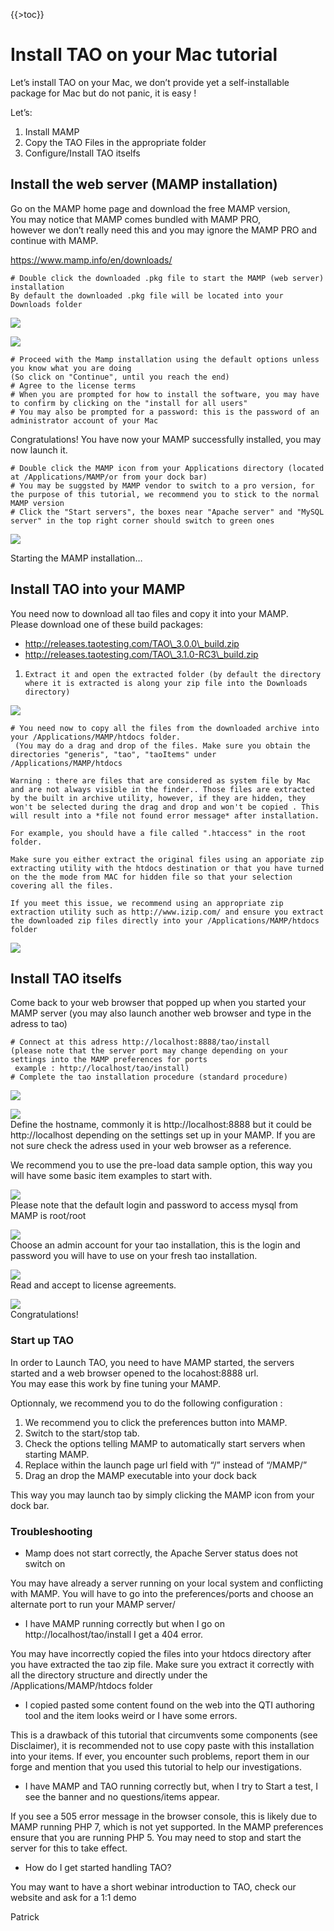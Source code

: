 <!--
parent:
    title: Wiki
author:
    - 'Cyril Hazotte'
created_at: '2013-05-03 09:09:13'
updated_at: '2016-11-04 16:28:03'
tags:
    - Wiki
-->

{{\>toc}}

Install TAO on your Mac tutorial
================================

Let’s install TAO on your Mac, we don’t provide yet a self-installable package for Mac but do not panic, it is easy !

Let’s:

1.  Install MAMP
2.  Copy the TAO Files in the appropriate folder
3.  Configure/Install TAO itselfs

Install the web server (MAMP installation)
------------------------------------------

Go on the MAMP home page and download the free MAMP version,\
You may notice that MAMP comes bundled with MAMP PRO,\
 however we don’t really need this and you may ignore the MAMP PRO and continue with MAMP.

https://www.mamp.info/en/downloads/

    # Double click the downloaded .pkg file to start the MAMP (web server) installation
    By default the downloaded .pkg file will be located into your Downloads folder

![](../resources/pkgfile.png)

![](../resources/mamp.png)

    # Proceed with the Mamp installation using the default options unless you know what you are doing 
    (So click on "Continue", until you reach the end)
    # Agree to the license terms
    # When you are prompted for how to install the software, you may have to confirm by clicking on the "install for all users"
    # You may also be prompted for a password: this is the password of an administrator account of your Mac

Congratulations! You have now your MAMP successfully installed, you may now launch it.

    # Double click the MAMP icon from your Applications directory (located at /Applications/MAMP/or from your dock bar)
    # You may be suggsted by MAMP vendor to switch to a pro version, for the purpose of this tutorial, we recommend you to stick to the normal MAMP version
    # Click the "Start servers", the boxes near "Apache server" and "MySQL server" in the top right corner should switch to green ones

![](../resources/StartingMamp.png)

Starting the MAMP installation…

Install TAO into your MAMP
--------------------------

You need now to download all tao files and copy it into your MAMP.\
Please download one of these build packages:

-   http://releases.taotesting.com/TAO\_3.0.0\_build.zip
-   http://releases.taotesting.com/TAO\_3.1.0-RC3\_build.zip

1.  `Extract it and open the extracted folder (by default the directory where it is extracted
    is along your zip file into the Downloads directory)`

![](../resources/extracttao.png)

    # You need now to copy all the files from the downloaded archive into your /Applications/MAMP/htdocs folder.
     (You may do a drag and drop of the files. Make sure you obtain the directories "generis", "tao", "taoItems" under /Applications/MAMP/htdocs

    Warning : there are files that are considered as system file by Mac and are not always visible in the finder.. Those files are extracted by the built in archive utility, however, if they are hidden, they won't be selected during the drag and drop and won't be copied . This will result into a *file not found error message* after installation. 

    For example, you should have a file called ".htaccess" in the root folder.

    Make sure you either extract the original files using an apporiate zip extracting utility with the htdocs destination or that you have turned on the the mode from MAC for hidden file so that your selection covering all the files.  

    If you meet this issue, we recommend using an appropriate zip extraction utility such as http://www.izip.com/ and ensure you extract the downloaded zip files directly into your /Applications/MAMP/htdocs folder

![](../resources/copyfiles.png)

Install TAO itselfs
-------------------

Come back to your web browser that popped up when you started your MAMP server (you may also launch another web browser and type in the adress to tao)

    # Connect at this adress http://localhost:8888/tao/install 
    (please note that the server port may change depending on your settings into the MAMP preferences for ports
     example : http://localhost/tao/install)
    # Complete the tao installation procedure (standard procedure)

![](../resources/install1.png)

![](../resources/install2.png)\
Define the hostname, commonly it is http://localhost:8888 but it could be http://localhost depending on the settings set up in your MAMP. If you are not sure check the adress used in your web browser as a reference.

We recommend you to use the pre-load data sample option, this way you will have some basic item examples to start with.

![](../resources/install3.png)\
Please note that the default login and password to access mysql from MAMP is root/root

![](../resources/install4.png)\
Choose an admin account for your tao installation, this is the login and password you will have to use on your fresh tao installation.

![](../resources/install5.png)\
Read and accept to license agreements.

![](../resources/Screenshot%202016-05-27%2010.36.24.png)\
Congratulations!

### Start up TAO

In order to Launch TAO, you need to have MAMP started, the servers started and a web browser opened to the locahost:8888 url.\
You may ease this work by fine tuning your MAMP.

Optionnaly, we recommend you to do the following configuration :

1.  We recommend you to click the preferences button into MAMP.
2.  Switch to the start/stop tab.
3.  Check the options telling MAMP to automatically start servers when starting MAMP.
4.  Replace within the launch page url field with “/” instead of “/MAMP/”
5.  Drag an drop the MAMP executable into your dock back

This way you may launch tao by simply clicking the MAMP icon from your dock bar.

### Troubleshooting

-   Mamp does not start correctly, the Apache Server status does not switch on

You may have already a server running on your local system and conflicting with MAMP. You will have to go into the preferences/ports and choose an alternate port to run your MAMP server/

-   I have MAMP running correctly but when I go on http://localhost/tao/install I get a 404 error.

You may have incorrectly copied the files into your htdocs directory after you have extracted the tao zip file. Make sure you extract it correctly with all the directory structure and directly under the /Applications/MAMP/htdocs folder

-   I copied pasted some content found on the web into the QTI authoring tool and the item looks weird or I have some errors.

This is a drawback of this tutorial that circumvents some components (see Disclaimer), it is recommended not to use copy paste with this installation into your items. If ever, you encounter such problems, report them in our forge and mention that you used this tutorial to help our investigations.

-   I have MAMP and TAO running correctly but, when I try to Start a test, I see the banner and no questions/items appear.

If you see a 505 error message in the browser console, this is likely due to MAMP running PHP 7, which is not yet supported. In the MAMP preferences ensure that you are running PHP 5. You may need to stop and start the server for this to take effect.

-   How do I get started handling TAO?

You may want to have a short webinar introduction to TAO, check our website and ask for a 1:1 demo

Patrick

